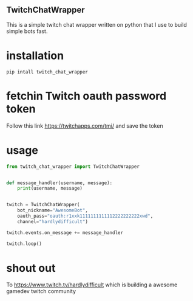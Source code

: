 TwitchChatWrapper
-----------------

This is a simple twitch chat wrapper written on python that I use to build simple bots fast.


# installation

```
pip intall twitch_chat_wrapper
```

# fetchin Twitch oauth password token

Follow this link https://twitchapps.com/tmi/ and save the token

# usage

```python
from twitch_chat_wrapper import TwitchChatWrapper


def message_handler(username, message):
    print(username, message)


twitch = TwitchChatWrapper(
    bot_nickname="AwesomeBot", 
    oauth_pass="oauth:r1xxk1111111111112222222222xwd", 
    channel="hardlydifficult") 

twitch.events.on_message += message_handler

twitch.loop()
```

# shout out

To https://www.twitch.tv/hardlydifficult which is building a awesome gamedev twitch community